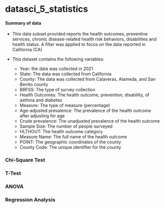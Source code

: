 # datasci_5_statistics
#### Summary of data
- This data subset provided reports the health outcomes, preventive services, chronic disease-related health risk behaviors, disabilities and health status.
A filter was applied to focus on the data reported in California (CA)
- This dataset contains the following variables:

  - Year: the data was collected in 2021
  - State: The data was collected from California
  - County: The data was collected from Calaveras, Alameda, and San Benito county
  - BRFSS: The type of survey collection
  - Health Outcomes: The health outcome, prevention, disability, of asthma and diabetes
  - Measure: The type of measure (percentage)
  - Age-adjusted prevalence: The prevalence of the health outcome after adjusting for age
  - Crude prevalence: The unadjusted prevalence of the health outcome
  - Sample Size: The number of people surveyed
  - HLTHOUT: The health outcome category 
  - Measure Name: The full name of the health outcome
  - POINT: The geographic coordinates of the county
  - County Code: The unique identifier for the county

### Chi-Square Test

### T-Test

### ANOVA

### Regression Analysis 
